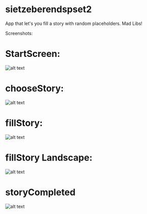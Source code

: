 # sietzeberendspset2

App that let's you fill a story with random placeholders. Mad Libs!

Screenshots:

# StartScreen:
![alt text](https://raw.githubusercontent.com/sietzeberends/sietzeberendspset2/master/startScreen.png)

# chooseStory:

![alt text](https://raw.githubusercontent.com/sietzeberends/sietzeberendspset2/master/chooseStory.png)

# fillStory:

![alt text](https://raw.githubusercontent.com/sietzeberends/sietzeberendspset2/master/fillStory.png)

# fillStory Landscape:

![alt text](https://raw.githubusercontent.com/sietzeberends/sietzeberendspset2/master/fillStory2.png)

# storyCompleted

![alt text](https://raw.githubusercontent.com/sietzeberends/sietzeberendspset2/master/storyCompleted.png)
